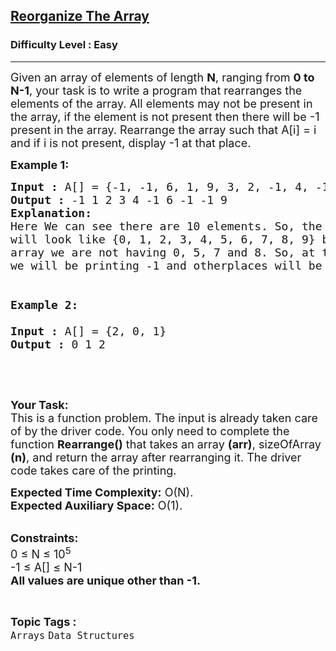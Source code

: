 <h2><a href="https://www.geeksforgeeks.org/problems/reorganize-the-array4810/1?itm_source=geeksforgeeks&itm_medium=article&itm_campaign=bottom_sticky_on_article">Reorganize The Array</a></h2><h3>Difficulty Level : Easy</h3><hr><div class="problems_problem_content__Xm_eO"><p><span style="font-size:18px">Given an array of elements of length <strong>N</strong>, ranging from <strong>0 to N-1</strong>, your task is to write a program that rearranges the elements of the array. All elements may not be present in the array, if the element is not present then there will be -1 present in the array. Rearrange the array such that A[i] = i and if i is not present, display -1 at that place.</span></p>

<p><span style="font-size:18px"><strong>Example 1:</strong></span></p>

<pre><span style="font-size:18px"><strong>Input :</strong> A[] = {-1, -1, 6, 1, 9, 3, 2, -1, 4, -1}
<strong>Output :</strong> -1 1 2 3 4 -1 6 -1 -1 9
<strong>Explanation:</strong>
Here We can see there are 10 elements. So, the sorted array
will look like {0, 1, 2, 3, 4, 5, 6, 7, 8, 9} but in our
array we are not having 0, 5, 7 and 8. So, at there places
we will be printing -1 and otherplaces will be having elements.

<strong>
Example 2:

Input :</strong> A[] = {2, 0, 1} <strong>
Output :</strong> 0 1 2</span></pre>

<p>&nbsp;</p>

<p>&nbsp;</p>

<p><span style="font-size:18px"><strong>Your Task:</strong><br>
This is a function problem. The input is already taken care of by the driver code. You only need to complete the function <strong>Rearrange()</strong> that takes an array <strong>(arr)</strong>, sizeOfArray <strong>(n)</strong>, and return the array after rearranging it. The driver code takes care of the printing.</span></p>

<p><span style="font-size:18px"><strong>Expected Time Complexity:</strong>&nbsp;O(N).<br>
<strong>Expected Auxiliary Space:</strong>&nbsp;O(1).</span><br>
&nbsp;</p>

<p><span style="font-size:18px"><strong>Constraints:</strong><br>
0 ≤ N ≤ 10<sup>5</sup><br>
-1 ≤ A[] ≤ N-1<br>
<strong>All values are unique other than -1.</strong></span></p>
</div><br><p><span style=font-size:18px><strong>Topic Tags : </strong><br><code>Arrays</code>&nbsp;<code>Data Structures</code>&nbsp;